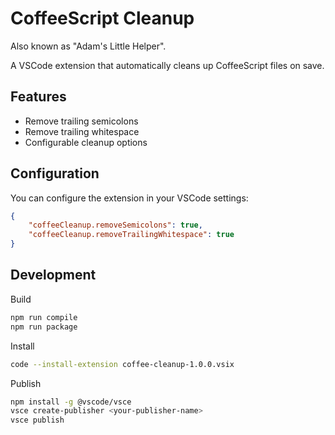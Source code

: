 # CoffeeScript Cleanup

Also known as "Adam's Little Helper".

A VSCode extension that automatically cleans up CoffeeScript files on save.

## Features

- Remove trailing semicolons
- Remove trailing whitespace
- Configurable cleanup options

## Configuration

You can configure the extension in your VSCode settings:

```json
{
    "coffeeCleanup.removeSemicolons": true,
    "coffeeCleanup.removeTrailingWhitespace": true
}
```

## Development

Build

```bash
npm run compile
npm run package
```

Install

```bash
code --install-extension coffee-cleanup-1.0.0.vsix
```

Publish

```bash
npm install -g @vscode/vsce
vsce create-publisher <your-publisher-name>
vsce publish
```
